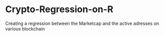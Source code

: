 # Crypto-Regression-on-R
Creating a regression between the Marketcap and the active adresses on various blockchain
